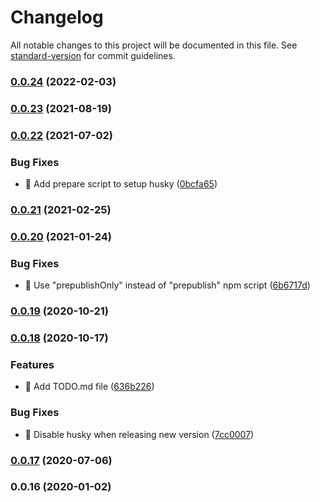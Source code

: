 # Changelog

All notable changes to this project will be documented in this file. See [standard-version](https://github.com/conventional-changelog/standard-version) for commit guidelines.

### [0.0.24](https://github.com/THernandez03/babel-preset-thernandez/compare/v0.0.23...v0.0.24) (2022-02-03)

### [0.0.23](https://github.com/THernandez03/babel-preset-thernandez/compare/v0.0.22...v0.0.23) (2021-08-19)

### [0.0.22](https://github.com/THernandez03/babel-preset-thernandez/compare/v0.0.21...v0.0.22) (2021-07-02)


### Bug Fixes

* 🐛 Add prepare script to setup husky ([0bcfa65](https://github.com/THernandez03/babel-preset-thernandez/commit/0bcfa65ca7b8c600546a638a6995b19eb179c654))

### [0.0.21](https://github.com/THernandez03/babel-preset-thernandez/compare/v0.0.20...v0.0.21) (2021-02-25)

### [0.0.20](https://github.com/THernandez03/babel-preset-thernandez/compare/v0.0.19...v0.0.20) (2021-01-24)


### Bug Fixes

* 🐛 Use "prepublishOnly" instead of "prepublish" npm script ([6b6717d](https://github.com/THernandez03/babel-preset-thernandez/commit/6b6717d13dbac099445c5f54d99e939783929afb))

### [0.0.19](https://github.com/THernandez03/babel-preset-thernandez/compare/v0.0.18...v0.0.19) (2020-10-21)

### [0.0.18](https://github.com/THernandez03/babel-preset-thernandez/compare/v0.0.17...v0.0.18) (2020-10-17)


### Features

* 🎸 Add TODO.md file ([636b226](https://github.com/THernandez03/babel-preset-thernandez/commit/636b226bed5c1cc72fd1dbf3fdfa43a4388c89d8))


### Bug Fixes

* 🐛 Disable husky when releasing new version ([7cc0007](https://github.com/THernandez03/babel-preset-thernandez/commit/7cc0007751ee9b002526ef6bd79dd7b4af3ef4a9))

### [0.0.17](https://github.com/THernandez03/babel-preset-thernandez/compare/v0.0.16...v0.0.17) (2020-07-06)

### 0.0.16 (2020-01-02)

